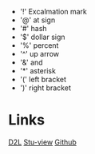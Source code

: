 


- '!'  Excalmation mark
- '@'  at sign
- '#' hash
- '$'  dollar sign
- '%'  percent
- '^'  up arrow
- '&'  and
- '*'  asterisk 
- '('  left bracket
- ')'  right bracket

# Links
[D2L](https://learn.georgebrown.ca/d2l/home)
[Stu-view](https://https://stuview.georgebrown.ca)
[Github](https://github.com)

